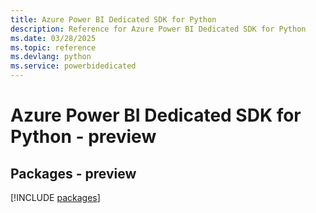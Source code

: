 ```yaml
---
title: Azure Power BI Dedicated SDK for Python
description: Reference for Azure Power BI Dedicated SDK for Python
ms.date: 03/28/2025
ms.topic: reference
ms.devlang: python
ms.service: powerbidedicated
---
```

# Azure Power BI Dedicated SDK for Python - preview
## Packages - preview
[!INCLUDE [packages](power-bi-dedicated-index.md)]
